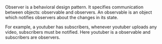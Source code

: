 Observer is a behavioral design pattern. It specifies communication between objects: observable and observers. An observable is an object which notifies observers about the changes in its state.

For example, a youtuber has subscribers, whenever youtuber uploads any video, subscribers must be notified. Here youtuber is a observable and subscribers are observers.